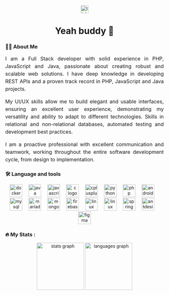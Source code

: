 ###


<div align="center">
  <a
    href="https://www.linkedin.com/in/jos%C3%A9-mendes-883aa4320/"
    target="_blank"
  >
    <img
      src="https://img.shields.io/static/v1?message=LinkedIn&logo=linkedin&label=&color=0077B5&logoColor=white&labelColor=&style=for-the-badge"
      height="25"
      alt="linkedin logo"
    />
  </a>
</div>

<h1 align="center">Yeah buddy 👋</h1>

<h3 align="left">👩‍💻 About Me</h3>
<div>
  <p style="text-align: justify; font-size: 16px; line-height: 1.5">
    I am a Full Stack developer with solid experience in PHP, JavaScript and
    Java, passionate about creating robust and scalable web solutions. I have
    deep knowledge in developing REST APIs and a proven track record in PHP,
    JavaScript and Java projects.
  </p>
  <p style="text-align: justify; font-size: 16px; line-height: 1.5">
    My UI/UX skills allow me to build elegant and usable interfaces, ensuring an
    excellent user experience, demonstrating my versatility and ability to adapt
    to different technologies. Skills in relational and non-relational
    databases, automated testing and development best practices.
  </p>
  <p style="text-align: justify; font-size: 16px; line-height: 1.5">
    I am a proactive professional with excellent communication and teamwork,
    working throughout the entire software development cycle, from design to
    implementation.
  </p>
</div>

<h3 align="left">🛠 Language and tools</h3>

<div align="center">
  <img
    src="https://cdn.jsdelivr.net/gh/devicons/devicon/icons/docker/docker-plain-wordmark.svg"
    height="40"
    alt="docker logo"
  />
  <img width="12" />
  <img
    src="https://cdn.jsdelivr.net/gh/devicons/devicon/icons/java/java-original-wordmark.svg"
    height="40"
    alt="java logo"
  />
  <img width="12" />
  <img
    src="https://cdn.jsdelivr.net/gh/devicons/devicon/icons/javascript/javascript-original.svg"
    height="40"
    alt="javascript logo"
  />
  <img width="12" />
  <img
    src="https://cdn.jsdelivr.net/gh/devicons/devicon/icons/c/c-original.svg"
    height="40"
    alt="c logo"
  />
  <img width="12" />
  <img
    src="https://cdn.jsdelivr.net/gh/devicons/devicon/icons/cplusplus/cplusplus-original.svg"
    height="40"
    alt="cplusplus logo"
  />
  <img width="12" />
  <img
    src="https://cdn.jsdelivr.net/gh/devicons/devicon/icons/python/python-original-wordmark.svg"
    height="40"
    alt="python logo"
  />
  <img width="12" />
  <img
    src="https://cdn.jsdelivr.net/gh/devicons/devicon/icons/php/php-original.svg"
    height="40"
    alt="php logo"
  />
  <img width="12" />
  <img
    src="https://cdn.jsdelivr.net/gh/devicons/devicon/icons/androidstudio/androidstudio-original.svg"
    height="40"
    alt="androidstudio logo"
  />
  <img width="12" />
  <img
    src="https://cdn.jsdelivr.net/gh/devicons/devicon/icons/mysql/mysql-original-wordmark.svg"
    height="40"
    alt="mysql logo"
  />
  <img width="12" />
  <img
    src="https://cdn.jsdelivr.net/gh/devicons/devicon/icons/mariadb/mariadb-original-wordmark.svg"
    height="40"
    alt="mariadb logo"
  />
  <img width="12" />
  <img
    src="https://cdn.jsdelivr.net/gh/devicons/devicon/icons/mongodb/mongodb-original-wordmark.svg"
    height="40"
    alt="mongodb logo"
  />
  <img width="12" />
  <img 
    src="https://cdn.jsdelivr.net/gh/devicons/devicon@latest/icons/firebase/firebase-original-wordmark.svg" 
    height="40"
    alt="firebase logo"
    />
  <img width="12" />
  <img
    src="https://cdn.jsdelivr.net/gh/devicons/devicon/icons/linux/linux-original.svg"
    height="40"
    alt="linux logo"
  />
  <img width="12" />
  <img src="https://cdn.jsdelivr.net/gh/devicons/devicon@latest/icons/gatsby/gatsby-original.svg" 
    height="40"
    alt="linux logo"
    />
  <img width="12" />
  <img 
    src="https://cdn.jsdelivr.net/gh/devicons/devicon@latest/icons/spring/spring-original-wordmark.svg" 
    height="40"
    alt="spring logo"
    />
  <img width="12" />
  <img 
    src="https://cdn.jsdelivr.net/gh/devicons/devicon@latest/icons/antdesign/antdesign-plain.svg" 
    height="40"
    alt="antdesign logo"
    />
  <img width="12" />
  <img 
    src="https://cdn.jsdelivr.net/gh/devicons/devicon@latest/icons/figma/figma-original.svg" 
    height="40"
    alt="figma logo"
    />
</div>

<h3 align="left">🔥 My Stats :</h3>

<div align="center">
  <img
    src="https://github-readme-stats.vercel.app/api?username=offline0x33&hide_title=false&hide_rank=false&show_icons=true&include_all_commits=true&count_private=true&disable_animations=false&theme=dracula&locale=en&hide_border=false&order=1"
    height="150"
    alt="stats graph"
  />
  <img
    src="https://github-readme-stats.vercel.app/api/top-langs?username=offline0x33&locale=en&hide_title=false&layout=compact&card_width=320&langs_count=5&theme=dracula&hide_border=false&order=2"
    height="150"
    alt="languages graph"
  />
</div>
